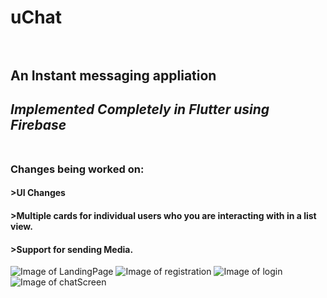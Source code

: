# **uChat** <br /><br />
## **An Instant messaging appliation**<br />
## *Implemented Completely in Flutter using Firebase*<br /><br />
### Changes being worked on:<br />
#### >UI Changes<br />
#### >Multiple cards for individual users who you are interacting with in a list view.<br />
#### >Support for sending Media.<br />
![Image of LandingPage](https://github.com/AnomDevgun/AppDev/blob/master/uchat/LoginPage.png)
![Image of registration](https://github.com/AnomDevgun/AppDev/blob/master/uchat/registration.png)
![Image of login](https://github.com/AnomDevgun/AppDev/blob/master/uchat/LoginPage.png)
![Image of chatScreen](https://github.com/AnomDevgun/AppDev/blob/master/uchat/chatScreen.png)
